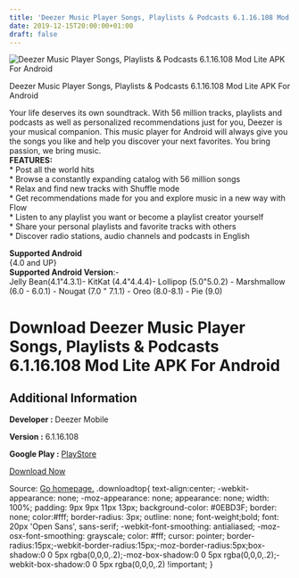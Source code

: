 ```yaml
---
title: 'Deezer Music Player Songs, Playlists & Podcasts 6.1.16.108 Mod Lite APK For Android'
date: 2019-12-15T20:00:00+01:00
draft: false
---
```


![Deezer Music Player Songs, Playlists & Podcasts 6.1.16.108 Mod Lite APK For Android](https://i0.wp.com/apkhome.net/wp-content/uploads/2019/12/Deezer-Music-Player-Songs-Playlists-Podcasts-6.1.16.108-Mod-Lite.png "Deezer Music Player Songs, Playlists & Podcasts 6.1.16.108 Mod Lite APK For Android")

  

Deezer Music Player Songs, Playlists & Podcasts 6.1.16.108 Mod Lite APK For Android

Your life deserves its own soundtrack. With 56 million tracks, playlists and podcasts as well as personalized recommendations just for you, Deezer is your musical companion. This music player for Android will always give you the songs you like and help you discover your next favorites. You bring passion, we bring music.  
**FEATURES:**  
\* Post all the world hits  
\* Browse a constantly expanding catalog with 56 million songs  
\* Relax and find new tracks with Shuffle mode  
\* Get recommendations made for you and explore music in a new way with Flow  
\* Listen to any playlist you want or become a playlist creator yourself  
\* Share your personal playlists and favorite tracks with others  
\* Discover radio stations, audio channels and podcasts in English

**Supported Android**  
{4.0 and UP}  
**Supported Android Version**:-  
Jelly Bean(4.1"4.3.1)- KitKat (4.4"4.4.4)- Lollipop (5.0"5.0.2) - Marshmallow (6.0 - 6.0.1) - Nougat (7.0 " 7.1.1) - Oreo (8.0-8.1) - Pie (9.0)

Download Deezer Music Player Songs, Playlists & Podcasts 6.1.16.108 Mod Lite APK For Android
============================================================================================

Additional Information
----------------------

**Developer :** Deezer Mobile

**Version :** 6.1.16.108

**Google Play :** [PlayStore](https://play.google.com/store/apps/details?id=deezer.android.app)

  

[Download Now](https://store4app.co/post/deezer-music-player-songs-playlists-amp-podcasts-6-1-16-108-mod-lite-apk-for-android_1576435879)

  
Source: [Go homepage.](https://store4app.co/post/deezer-music-player-songs-playlists-amp-podcasts-6-1-16-108-mod-lite-apk-for-android_1576435879) .downloadtop{ text-align:center; -webkit-appearance: none; -moz-appearance: none; appearance: none; width: 100%; padding: 9px 9px 11px 13px; background-color: #0EBD3F; border: none; color:#fff; border-radius: 3px; outline: none; font-weight;bold; font: 20px 'Open Sans', sans-serif; -webkit-font-smoothing: antialiased; -moz-osx-font-smoothing: grayscale; color: #fff; cursor: pointer; border-radius:15px;-webkit-border-radius:15px;-moz-border-radius:5px;box-shadow:0 0 5px rgba(0,0,0,.2);-moz-box-shadow:0 0 5px rgba(0,0,0,.2);-webkit-box-shadow:0 0 5px rgba(0,0,0,.2) !important; }